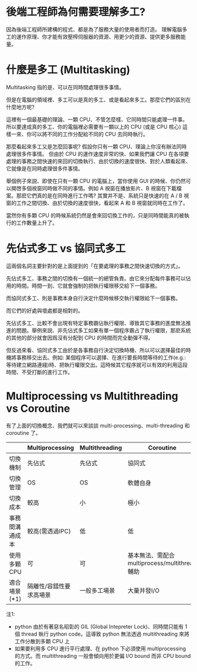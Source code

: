 # 後端工程師為何需要理解多工?

因為後端工程師所建構的程式、都是為了服務大量的使用者而打造。
理解電腦多工的運作原理、你才能有效壓榨伺服器的資源、用更少的資源、提供更多服務能量。

# 什麼是多工 (Multitasking)

Multitasking 指的是、可以在同時間處理很多事情。

但是在電腦的領域裡、多工可以是真的多工、或是看起來多工。那麼它們的區別在什麼地方呢?

這裡有一個最基礎的理論、一顆 CPU、不管怎麼樣、它同時間只能處理一件事。
所以要達成真的多工、你的電腦裡必需要有一顆以上的 CPU (或是 CPU 核心)
這樣一來、你可以將不同的工作分配給不同的 CPU 去同時執行。

那麼看起來多工又是怎麼回事呢? 假設你只有一顆 CPU、理論上你沒有辦法同時處理很多件事情。
但由於 CPU 的運作速度非常的快、如果我們讓 CPU 在各項要處理的事務之間快速的來回的切換執行、由於切換的速度很快、對於人類看起來、它就像是在同時處理很多件事情。

舉個例子來説、即使在只有一顆 CPU 的電腦上，當你使用 GUI 的時候、你仍然可以開啓多個視窗同時做不同的事情。例如 A 視窗在播放影片、B 視窗在下載檔案。那麽它們真的是在同時進行工作嗎?
其實并不是、系統只是快速的在 A / B 視窗的工作之間切換、由於切換的速度很快，看起來 A 和 B 視窗就同時在工作了。

當然你有多顆 CPU 的時候系統仍然是會來回切換工作的，只是同時間能真的被執行的工作數量上升了。

# 先佔式多工 vs 協同式多工

這兩個名詞主要針對的是上面提到的「在要處理的事務之間快速切換的方式」。

先佔式多工、事務之間的切換有一個統一的總管負責。由它來分配每件事務可以佔用的時間。時間一到、它就會強制的把執行權限移交給下一個事務。

而協同式多工、則是事務本身自行決定什麼時候移交執行權限給下一個事務。

而它們的好處與壞處都是相對的。

先佔式多工、比較不會出現有特定事務霸佔執行權限、導致其它事務的進度無法推進的問題。舉例來説、非先佔式多工如果有單一個程序霸占了執行權限，那麽系統的其他的部分就會因爲沒有分配到 CPU 的時間而完全動彈不得。

但反過來看、協同式多工由於是各事務自行決定切換時機、所以可以選擇最佳的時機將事務移交出去。例如: 某個程序可以選擇、在進行要長時間等待的工作(e.g.: 等待建立網路連綫)時、把執行權限交出。這時候其它程序就可以有效的利用這段時間、不受打斷的進行工作。

# Multiprocessing vs Multithreading vs Coroutine

有了上面的切換概念、我們就可以來談談 multi-processing、multi-threading 和 coroutine 了。

||Multiprocessing|Multithreading|Coroutine|
|----|----|----|----|
|切換機制|先佔式|先佔式|協同式|
|切換管理|OS|OS|軟體自身|
|切換成本|較高|小|極小|
|事務間溝通成本|較高(需透過IPC)|低|低|
|使用多顆CPU|可|可|基本無法、需配合 multiprocess/multithread 輔助|
|適合場景(*1)|隔離性/容錯性要求高場景|一般多工場景|大量并發I/O|

注1:
* python 由於有著惡名昭彰的 GIL (Global Intepreter Lock)、同時間只能有 1 個 thread 執行 python code。這導致 python 無法透過 multithreading 來將工作分散到多顆 CPU 上
* 如果要利用多 CPU 進行平行處理、在 python 下必須使用 multiprocessing 的方式。而 multithreading 一般會傾向用於更偏 I/O bound 而非 CPU bound 的工作。